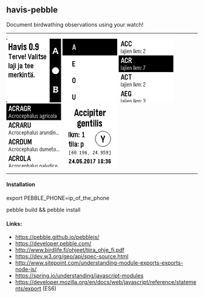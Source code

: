 
## havis-pebble

Document birdwathing observations using your watch! 

----

![ScreenShot](havis_screen_000.jpg) ![ScreenShot](havis_screen_00.jpg) ![ScreenShot](havis_screen_0.jpg) ![ScreenShot](havis_screen_1.jpg) ![ScreenShot](havis_screen.jpg)


-----

#### Installation
 export PEBBLE_PHONE=ip_of_the_phone
 
 pebble build && pebble install


#### Links:
- https://pebble.github.io/pebblejs/
- https://developer.pebble.com/
- http://www.birdlife.fi/ohjeet/tiira_ohje_fi.pdf
- https://dev.w3.org/geo/api/spec-source.html
- http://www.sitepoint.com/understanding-module-exports-exports-node-js/
- https://spring.io/understanding/javascript-modules
- https://developer.mozilla.org/en/docs/web/javascript/reference/statements/export (ES6)

